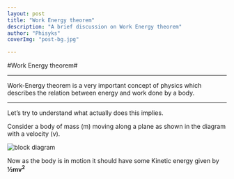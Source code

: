 ```yaml
---
layout: post
title: "Work Energy theorem"
description: "A brief discussion on Work Energy theorem"
author: "Phisyks"
coverImg: "post-bg.jpg"

---
```


#Work Energy theorem#

***
Work-Energy theorem is a very important concept of physics which describes the relation between energy and work done by a body.
***

Let’s try to understand what actually does this implies.

Consider a body of mass (m) moving along a plane as shown in the diagram with a velocity (v).

![block diagram](https://phisyks.files.wordpress.com/2015/08/081115_1239_workenergyt1.png=100x20)

Now as the body is in motion it should have some Kinetic energy given by **½mv<sup>2</sup>**
